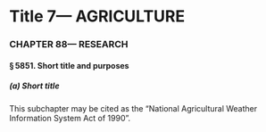
# Title 7— AGRICULTURE
### CHAPTER 88— RESEARCH
#### § 5851. Short title and purposes
##### (a) Short title

This subchapter may be cited as the “National Agricultural Weather Information System Act of 1990”.

